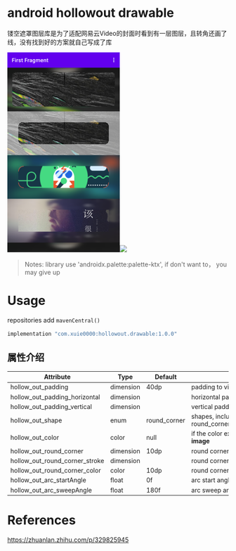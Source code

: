 # android hollowout drawable

镂空遮罩图层库是为了适配网易云Video的封面时看到有一层图层，且转角还画了线，没有找到好的方案就自己写成了库

<img src="hollowout-drawable.png" width="256"/><img src="https://user-images.githubusercontent.com/8099426/122499006-ad4e7e00-d022-11eb-9dc5-e8f047366fc9.gif" width="256"/>

> Notes: library use 'androidx.palette:palette-ktx', if don't want to， you may give up

# Usage

repositories add `mavenCentral()`

```groovy
implementation "com.xuie0000:hollowout.drawable:1.0.0"
```

## 属性介绍

Attribute | Type | Default | Description
---|---|---|---
hollow_out_padding | dimension | 40dp | padding to view side
hollow_out_padding_horizontal | dimension | | horizontal padding to view side
hollow_out_padding_vertical | dimension | | vertical padding to view side
hollow_out_shape | enum | round_corner | shapes, include round_corner,circle,oval,rectangle,arc
hollow_out_color | color | null | if the color exist, will **replace blur image**
hollow_out_round_corner | dimension | 10dp | round corner radius
hollow_out_round_corner_stroke | dimension | | round corner stroke width
hollow_out_round_corner_color | color | 10dp | round corner stroke color
hollow_out_arc_startAngle | float | 0f | arc start angle
hollow_out_arc_sweepAngle | float | 180f | arc sweep angle

# References

https://zhuanlan.zhihu.com/p/329825945